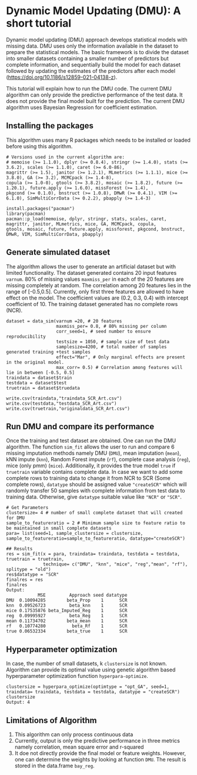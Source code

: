 # Dynamic Model Updating (DMU): A short tutorial
Dynamic model updating (DMU) approach develops statistical models with missing data. DMU uses only the information available in the dataset to prepare the statistical models. The basic framework is to divide the dataset into smaller datasets containing a smaller number of predictors but complete information, and sequentially build the model for each dataset followed by updating the estimates of the predictors after each model (https://doi.org/10.1186/s12859-021-04138-z).

This tutorial will explain how to run the DMU code. The current DMU algorithm can only provide the predictive performance of the test data. It does not provide the final model built for the prediction. The current DMU algorithm uses Bayesian Regression for coefficient estimation.

## Installing the packages
This algorithm uses many R packages which needs to be installed or loaded before using this algorithm. 
```
# Versions used in the current algorithm are:
# memoise (>= 1.1.0), dplyr (>= 0.8.4), stringr (>= 1.4.0), stats (>= 3.6.2), scales (>= 1.1.0), caret (>= 6.0-86), 
magrittr (>= 1.5), janitor (>= 1.2.1), MLmetrics (>= 1.1.1), mice (>= 3.8.0), GA (>= 3.2), MCMCpack (>= 1.4-8), 
copula (>= 1.0-0), gtools (>= 3.8.2), mosaic (>= 1.8.2), future (>= 1.20.1), future.apply (>= 1.6.0), missForest (>= 1.4), 
pkgcond (>= 0.1.0), bnstruct (>= 1.0.8), DMwR (>= 0.4.1), VIM (>= 6.1.0), SimMultiCorrData (>= 0.2.2), pbapply (>= 1.4-3)

install.packages("pacman")
library(pacman)
pacman::p_load(memoise, dplyr, stringr, stats, scales, caret, magrittr, janitor, MLmetrics, mice, GA, MCMCpack, copula, 
gtools, mosaic, future, future.apply, missforest, pkgcond, bnstruct, DMwR, VIM, SimMultiCorrData, pbapply)
```

## Generate simulated dataset
The algorithm allows the user to generate an artificial dataset but with limited functionality. The dataset generated contains 20 input features ```varnum```. 80% of missing values ```maxmiss_per``` in each of the 20 features are missing completely at random. The correlation among 20 features lies in the range of [-0.5,0.5]. Currently, only first three features are allowed to have effect on the model. The coefficient values are (0.2, 0.3, 0.4) with intercept coefficient of 10. The training dataset generated has no complete rows (NCR).
```
dataset = data_sim(varnum =20, # 20 features 
                   maxmiss_per= 0.8, # 80% missing per column 
                   corr_seed=1, # seed number to ensure reproducibility
                   testsize = 1050, # sample size of test data
                   samplesize=4200, # total number of samples generated training +test samples
                   effect="Mar", # Only marginal effects are present in the original model. 
                   max_corr= 0.5) # Correlation among features will lie in between [-0.5, 0.5]
traindata = dataset$train
testdata = dataset$test
truetrain = dataset$truedata

write.csv(traindata,"traindata_SCR_Art.csv")
write.csv(testdata,"testdata_SCR_Art.csv")
write.csv(truetrain,"originaldata_SCR_Art.csv")
```

## Run DMU and compare its performance
Once the training and test dataset are obtained. One can run the DMU algorithm. The function ```sim_fit``` allows the user to run and compare 6 missing imputation methods namely DMU (```DMU```), mean imputation (```mean```), kNN impute (```knn```), Random Forest impute (```rf```), complete case analysis (```reg```), mice (only pmm) (```mice```). Additionally, it provides the true model ```true``` if ```truetrain``` variable contains complete data. In case we want to add some complete rows to training data to change it from NCR to SCR (Some complete rows), ```datatype``` should be assigned value ```"createSCR"``` which will randomly transfer 50 samples with complete information from test data to training data. Otherwise, give ```datatype``` suitable value like ```"NCR"``` or ```"SCR"```. 
```
# Get Parameters
clustersize= 4 # number of small complete dataset that will created for DMU
sample_to_featureratio = 2 # Minimum sample size to feature ratio to be maintained in small complete datasets
para= list(seed=1, sample_clustersize = clustersize, sample_to_featureratio=sample_to_featureratio, datatype="createSCR")

## Results
res = sim_fit(x = para, traindata= traindata, testdata = testdata, truetrain = truetrain, 
              technique= c("DMU", "knn", "mice", "reg","mean", "rf"), splitype = "old")
res$datatype = "SCR"
finalres = res
finalres
Output:
            MSE         Approach seed datatype
DMU  0.10094285        beta_Prop    1      SCR
knn  0.09526723         beta_knn    1      SCR
mice 0.17535876 beta_Imputed_Reg    1      SCR
reg  0.09995927         beta_Reg    1      SCR
mean 0.11734702        beta_mean    1      SCR
rf   0.10774280          beta_Rf    1      SCR
true 0.06532334        beta_true    1      SCR
```

## Hyperparameter optimization
In case, the number of small datasets, k ```clustersize``` is not known. Algorithm can provide its optimal value using genetic algorithm based hyperparameter optimization function ```hyperpara-optimize```.
```
clustersize = hyperpara_optimize(optimtype = "opt_GA", seed=1, traindata= traindata, testdata = testdata, datatype = "createSCR")
clustersize
Output: 4
```

## Limitations of Algorithm
1) This algorithm can only process continuous data
2) Currently, output is only the predictive performance in three metrics namely correlation, mean square error and r-squared
3) It doe not directly provide the final model or feature weights. However, one can determine the weights by looking at function ```DMU```. The result is stored in the data.frame ```bay_reg```.
